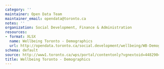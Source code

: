 ```yaml
---
category: ''
maintainer: Open Data Team
maintainer_email: opendata@toronto.ca
notes: ''
organization: Social Development, Finance & Administration
resources:
- format: XLSX
  name: Wellbeing Toronto - Demographics
  url: http://opendata.toronto.ca/social.development/wellbeing/WB-Demographics.xlsx
schema: default
source: http://www1.toronto.ca/wps/portal/contentonly?vgnextoid=4482904ade9ea410VgnVCM10000071d60f89RCRD&vgnextchannel=1a66e03bb8d1e310VgnVCM10000071d60f89RCRD
title: Wellbeing Toronto - Demographics
---
```

